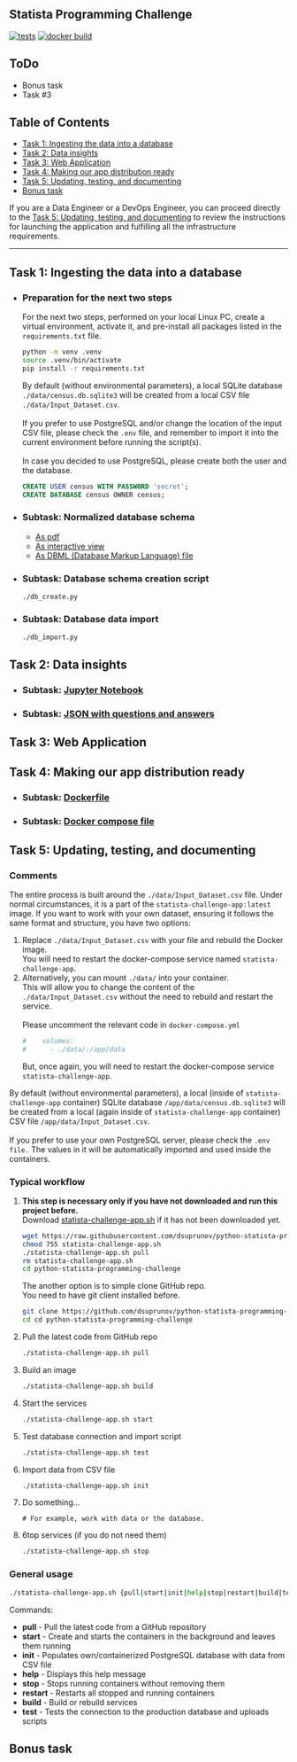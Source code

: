 ## Statista Programming Challenge

[![tests](https://github.com/dsuprunov/python-statista-programming-challenge/actions/workflows/tests.yml/badge.svg)](https://github.com/dsuprunov/python-statista-programming-challenge/actions/workflows/tests.yml)
[![docker build](https://github.com/dsuprunov/python-statista-programming-challenge/actions/workflows/docker.yml/badge.svg)](https://github.com/dsuprunov/python-statista-programming-challenge/actions/workflows/docker.yml)


## ToDo

- Bonus task
- Task #3

## Table of Contents

- [Task 1: Ingesting the data into a database](#task-1-ingesting-the-data-into-a-database)
- [Task 2: Data insights](#task-2-data-insights)
- [Task 3: Web Application](#task-3-web-application)
- [Task 4: Making our app distribution ready](#task-4-making-our-app-distribution-ready)
- [Task 5: Updating, testing, and documenting](#task-5-updating-testing-and-documenting)
- [Bonus task](#bonus-task)

If you are a Data Engineer or a DevOps Engineer, you can proceed directly
to the [Task 5: Updating, testing, and documenting](#task-5-updating-testing-and-documenting) to review the instructions
for launching the application and fulfilling all the infrastructure requirements.

---

## Task 1: Ingesting the data into a database

- ### Preparation for the next two steps

  For the next two steps, performed on your local Linux PC, create a
  virtual environment, activate it, and pre-install all packages listed in the `requirements.txt` file.
  
  ```bash
  python -m venv .venv
  source .venv/bin/activate
  pip install -r requirements.txt
  ```
  By default (without environmental parameters), a local SQLite database `./data/census.db.sqlite3` will be created
  from a local CSV file `./data/Input_Dataset.csv`.
  <br/>
  <br/>
  If you prefer to use PostgreSQL and/or change the location of the input CSV file, please check the
  `.env` file, and remember to import it into the current environment before running the script(s).  
  <br/>
  In case you decided to use PostgreSQL, please create both the user and the database.
  <br/>  
  ```sql
  CREATE USER census WITH PASSWORD 'secret';
  CREATE DATABASE census OWNER census;
  ```


- ### Subtask: Normalized database schema

  - [As pdf](docs/dbdiagram.pdf)
  - [As interactive view](https://dbdiagram.io/d/655516d67d8bbd6465445e36)
  - [As DBML (Database Markup Language) file](docs/dbdiagram.dbml)

- ### Subtask: Database schema creation script

  ```console
  ./db_create.py
  ```

- ### Subtask: Database data import

  ```console
  ./db_import.py
  ```

## Task 2: Data insights

- ### Subtask: [Jupyter Notebook](docs/task_20.ipnb)
- ### Subtask: [JSON with questions and answers](docs/task_24.json)

## Task 3: Web Application

## Task 4: Making our app distribution ready

- ### Subtask: [Dockerfile](Dockerfile)
- ### Subtask: [Docker compose file](docker-compose.yml)

## Task 5: Updating, testing, and documenting

### Comments

The entire process is built around the `./data/Input_Dataset.csv` file. Under normal circumstances,
it is a part of the `statista-challenge-app:latest` image. If you want to work with your own dataset,
ensuring it follows the same format and structure, you have two options:

1. Replace `./data/Input_Dataset.csv` with your file and rebuild the Docker image. \
   You will need to restart the docker-compose service named `statista-challenge-app`.
2. Alternatively, you can mount `./data/` into your container. \
   This will allow you to change the content of the `./data/Input_Dataset.csv` without
   the need to rebuild and restart the service.
   <br/>
   <br/>
   Please uncomment the relevant code in `docker-compose.yml`
   ```yaml
   #    volumes:
   #      - ./data/:/app/data
   ```
   But, once again, you will need to restart the docker-compose service `statista-challenge-app`.
 
By default (without environmental parameters), a local (inside of `statista-challenge-app` container)
SQLite database `/app/data/census.db.sqlite3` will be created from a local (again inside of `statista-challenge-app`
container) CSV file `/app/data/Input_Dataset.csv`.
<br/>
<br/>
If you prefer to use your own PostgreSQL server, please check the `.env file.`
The values in it will be automatically imported and used inside the containers. 

### Typical workflow
1. **This step is necessary only if you have not downloaded and run this project before.** \
  Download [statista-challenge-app.sh](statista-challenge-app.sh) if it has not been downloaded yet.   
   ```bash
   wget https://raw.githubusercontent.com/dsuprunov/python-statista-programming-challenge/main/statista-challenge-app.sh
   chmod 755 statista-challenge-app.sh
   ./statista-challenge-app.sh pull 
   rm statista-challenge-app.sh
   cd python-statista-programming-challenge
   ```
   The another option is to simple clone GitHub repo. \
   You need to have git client installed before.
   ```bash
   git clone https://github.com/dsuprunov/python-statista-programming-challenge.git
   cd cd python-statista-programming-challenge
   ```
2. Pull the latest code from GitHub repo
   ```bash
   ./statista-challenge-app.sh pull
   ```
3. Build an image
   ```bash
   ./statista-challenge-app.sh build
   ```
4. Start the services
   ```bash
   ./statista-challenge-app.sh start
   ```
5. Test database connection and import script
   ```bash
   ./statista-challenge-app.sh test
   ```
6. Import data from CSV file
   ```bash
   ./statista-challenge-app.sh init
   ```
7. Do something...
   ```
   # For example, work with data or the database.
   ```
8. 6top services (if you do not need them)
   ```bash
   ./statista-challenge-app.sh stop
   ```
   
### General usage
```bash
./statista-challenge-app.sh {pull|start|init|help|stop|restart|build|test}
```
Commands:
- **pull**     - Pull the latest code from a GitHub repository
-  **start**   - Create and starts the containers in the background and leaves them running
-  **init**    - Populates own/containerized PostgreSQL database with data from CSV file
-  **help**    - Displays this help message
-  **stop**    - Stops running containers without removing them
-  **restart** - Restarts all stopped and running containers
-  **build**   - Build or rebuild services
-  **test**    - Tests the connection to the production database and uploads scripts

## Bonus task
